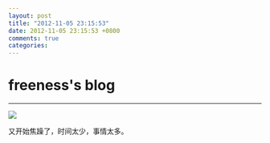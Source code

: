 ```yaml
---
layout: post
title: "2012-11-05 23:15:53"
date: 2012-11-05 23:15:53 +0800
comments: true
categories: 
---
```


# freeness's blog

----------

![](http://okqmqrbgo.bkt.clouddn.com/201211052315531.jpg)

>
又开始焦躁了，时间太少，事情太多。